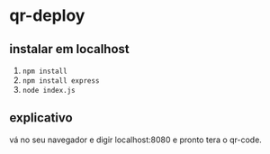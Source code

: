 # qr-deploy

## instalar em localhost
1. ```npm install```
2. ```npm install express```
3. ```node index.js```

## explicativo
vá no seu navegador e digir localhost:8080 e pronto tera o qr-code.
